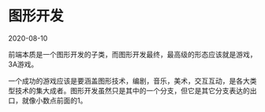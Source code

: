 # 图形开发
2020-08-10

前端本质是一个图形开发的子类，而图形开发最终，最高级的形态应该就是游戏，3A游戏。

一个成功的游戏应该是要涵盖图形技术，编剧，音乐，美术，交互互动，是各大类型技术的集大成者。图形开发虽然只是其中的一个分支，但它是其它分支表达的出口，就像小数点前面的1。